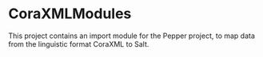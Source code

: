 CoraXMLModules
==============

This project contains an import module for the Pepper project, to map data from the linguistic format CoraXML to Salt.
